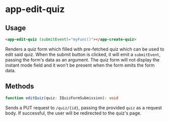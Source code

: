 # app-edit-quiz
## Usage
```html
<app-edit-quiz (submitEvent)="myFunc()"></app-create-quiz>
```

Renders a quiz form which filled with pre-fetched quiz which can be used to edit said quiz. When the submit button is clicked, it will emit a ``submitEvent``, passing the form's data as an argument. The quiz form will not display the instant mode field and it won't be present when the form emits the form data.

## Methods
```typescript
function editQuiz(quiz: IQuizFormSubmission): void
```
Sends a PUT request to ``/quiz/{id}``, passing the provided ``quiz`` as a request body. If successful, the user will be redirected to the quiz's page.